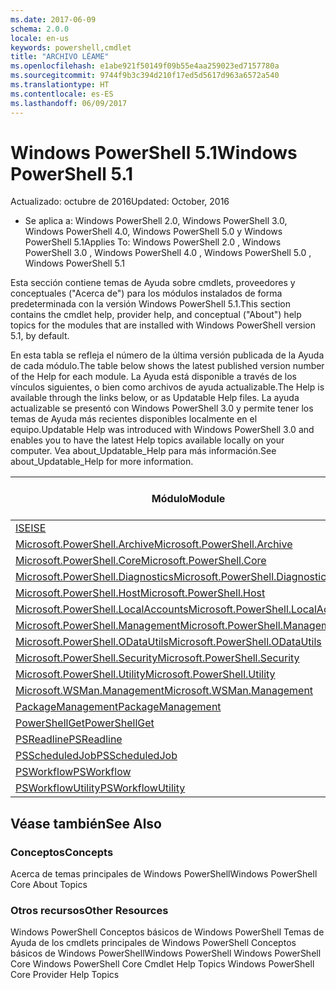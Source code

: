 ```yaml
---
ms.date: 2017-06-09
schema: 2.0.0
locale: en-us
keywords: powershell,cmdlet
title: "ARCHIVO LÉAME"
ms.openlocfilehash: e1abe921f50149f09b55e4aa259023ed7157780a
ms.sourcegitcommit: 9744f9b3c394d210f17ed5d5617d963a6572a540
ms.translationtype: HT
ms.contentlocale: es-ES
ms.lasthandoff: 06/09/2017
---
```

# <a name="windows-powershell-51"></a><span data-ttu-id="7c570-103">Windows PowerShell 5.1</span><span class="sxs-lookup"><span data-stu-id="7c570-103">Windows PowerShell 5.1</span></span>

<span data-ttu-id="7c570-104">Actualizado: octubre de 2016</span><span class="sxs-lookup"><span data-stu-id="7c570-104">Updated: October, 2016</span></span>
- <span data-ttu-id="7c570-105">Se aplica a: Windows PowerShell 2.0, Windows PowerShell 3.0, Windows PowerShell 4.0, Windows PowerShell 5.0 y Windows PowerShell 5.1</span><span class="sxs-lookup"><span data-stu-id="7c570-105">Applies To: Windows PowerShell 2.0 , Windows PowerShell 3.0 , Windows PowerShell 4.0 , Windows PowerShell 5.0 , Windows PowerShell 5.1</span></span>

<span data-ttu-id="7c570-106">Esta sección contiene temas de Ayuda sobre cmdlets, proveedores y conceptuales ("Acerca de") para los módulos instalados de forma predeterminada con la versión Windows PowerShell 5.1.</span><span class="sxs-lookup"><span data-stu-id="7c570-106">This section contains the cmdlet help, provider help, and conceptual ("About") help topics for the modules that are installed with Windows PowerShell version 5.1, by default.</span></span>

<span data-ttu-id="7c570-107">En esta tabla se refleja el número de la última versión publicada de la Ayuda de cada módulo.</span><span class="sxs-lookup"><span data-stu-id="7c570-107">The table below shows the latest published version number of the Help for each module.</span></span>
<span data-ttu-id="7c570-108">La Ayuda está disponible a través de los vínculos siguientes, o bien como archivos de ayuda actualizable.</span><span class="sxs-lookup"><span data-stu-id="7c570-108">The Help is available through the links below, or as Updatable Help files.</span></span>
<span data-ttu-id="7c570-109">La ayuda actualizable se presentó con Windows PowerShell 3.0 y permite tener los temas de Ayuda más recientes disponibles localmente en el equipo.</span><span class="sxs-lookup"><span data-stu-id="7c570-109">Updatable Help was introduced with Windows PowerShell 3.0 and enables you to have the latest Help topics available locally on your computer.</span></span>
<span data-ttu-id="7c570-110">Vea about_Updatable_Help para más información.</span><span class="sxs-lookup"><span data-stu-id="7c570-110">See about_Updatable_Help for more information.</span></span>

<span data-ttu-id="7c570-111">Módulo</span><span class="sxs-lookup"><span data-stu-id="7c570-111">Module</span></span> | <span data-ttu-id="7c570-112">Versión más reciente</span><span class="sxs-lookup"><span data-stu-id="7c570-112">Latest Version</span></span>
----------------------------- | --------------
[<span data-ttu-id="7c570-113">ISE</span><span class="sxs-lookup"><span data-stu-id="7c570-113">ISE</span></span>](ISE/ISE.md) |<span data-ttu-id="7c570-114">5.1.0.0</span><span class="sxs-lookup"><span data-stu-id="7c570-114">5.1.0.0</span></span>
[<span data-ttu-id="7c570-115">Microsoft.PowerShell.Archive</span><span class="sxs-lookup"><span data-stu-id="7c570-115">Microsoft.PowerShell.Archive</span></span>](Microsoft.PowerShell.Archive/Microsoft.PowerShell.Archive.md) |<span data-ttu-id="7c570-116">5.1.0.0</span><span class="sxs-lookup"><span data-stu-id="7c570-116">5.1.0.0</span></span>
[<span data-ttu-id="7c570-117">Microsoft.PowerShell.Core</span><span class="sxs-lookup"><span data-stu-id="7c570-117">Microsoft.PowerShell.Core</span></span>](Microsoft.PowerShell.Core/Microsoft.PowerShell.Core.md) |<span data-ttu-id="7c570-118">5.1.0.0</span><span class="sxs-lookup"><span data-stu-id="7c570-118">5.1.0.0</span></span>
[<span data-ttu-id="7c570-119">Microsoft.PowerShell.Diagnostics</span><span class="sxs-lookup"><span data-stu-id="7c570-119">Microsoft.PowerShell.Diagnostics</span></span>](Microsoft.PowerShell.Diagnostics/Microsoft.PowerShell.Diagnostics.md) |<span data-ttu-id="7c570-120">5.1.0.0</span><span class="sxs-lookup"><span data-stu-id="7c570-120">5.1.0.0</span></span>
[<span data-ttu-id="7c570-121">Microsoft.PowerShell.Host</span><span class="sxs-lookup"><span data-stu-id="7c570-121">Microsoft.PowerShell.Host</span></span>](Microsoft.PowerShell.Host/Microsoft.PowerShell.Host.md) |<span data-ttu-id="7c570-122">5.1.0.0</span><span class="sxs-lookup"><span data-stu-id="7c570-122">5.1.0.0</span></span>
[<span data-ttu-id="7c570-123">Microsoft.PowerShell.LocalAccounts</span><span class="sxs-lookup"><span data-stu-id="7c570-123">Microsoft.PowerShell.LocalAccounts</span></span>](Microsoft.PowerShell.LocalAccounts/Microsoft.PowerShell.LocalAccounts.md) |<span data-ttu-id="7c570-124">5.1.0.0</span><span class="sxs-lookup"><span data-stu-id="7c570-124">5.1.0.0</span></span>
[<span data-ttu-id="7c570-125">Microsoft.PowerShell.Management</span><span class="sxs-lookup"><span data-stu-id="7c570-125">Microsoft.PowerShell.Management</span></span>](Microsoft.PowerShell.Management/Microsoft.PowerShell.Management.md) |<span data-ttu-id="7c570-126">5.1.0.0</span><span class="sxs-lookup"><span data-stu-id="7c570-126">5.1.0.0</span></span>
[<span data-ttu-id="7c570-127">Microsoft.PowerShell.ODataUtils</span><span class="sxs-lookup"><span data-stu-id="7c570-127">Microsoft.PowerShell.ODataUtils</span></span>](Microsoft.PowerShell.ODataUtils/Microsoft.PowerShell.ODataUtils.md) |<span data-ttu-id="7c570-128">5.1.0.0</span><span class="sxs-lookup"><span data-stu-id="7c570-128">5.1.0.0</span></span>
[<span data-ttu-id="7c570-129">Microsoft.PowerShell.Security</span><span class="sxs-lookup"><span data-stu-id="7c570-129">Microsoft.PowerShell.Security</span></span>](Microsoft.PowerShell.Security/Microsoft.PowerShell.Security.md) |<span data-ttu-id="7c570-130">5.1.0.0</span><span class="sxs-lookup"><span data-stu-id="7c570-130">5.1.0.0</span></span>
[<span data-ttu-id="7c570-131">Microsoft.PowerShell.Utility</span><span class="sxs-lookup"><span data-stu-id="7c570-131">Microsoft.PowerShell.Utility</span></span>](Microsoft.PowerShell.Utility/Microsoft.PowerShell.Utility.md) |<span data-ttu-id="7c570-132">5.1.0.0</span><span class="sxs-lookup"><span data-stu-id="7c570-132">5.1.0.0</span></span>
[<span data-ttu-id="7c570-133">Microsoft.WSMan.Management</span><span class="sxs-lookup"><span data-stu-id="7c570-133">Microsoft.WSMan.Management</span></span>](Microsoft.WSMan.Management/Microsoft.WSMan.Management.md) |<span data-ttu-id="7c570-134">5.1.0.0</span><span class="sxs-lookup"><span data-stu-id="7c570-134">5.1.0.0</span></span>
[<span data-ttu-id="7c570-135">PackageManagement</span><span class="sxs-lookup"><span data-stu-id="7c570-135">PackageManagement</span></span>](PackageManagement/PackageManagement.md) |<span data-ttu-id="7c570-136">5.1.0.0</span><span class="sxs-lookup"><span data-stu-id="7c570-136">5.1.0.0</span></span>
[<span data-ttu-id="7c570-137">PowerShellGet</span><span class="sxs-lookup"><span data-stu-id="7c570-137">PowerShellGet</span></span>](PowerShellGet/PowerShellGet.md) |<span data-ttu-id="7c570-138">5.1.0.0</span><span class="sxs-lookup"><span data-stu-id="7c570-138">5.1.0.0</span></span>
[<span data-ttu-id="7c570-139">PSReadline</span><span class="sxs-lookup"><span data-stu-id="7c570-139">PSReadline</span></span>](PSReadline/PSReadline.md) |<span data-ttu-id="7c570-140">5.1.0.0</span><span class="sxs-lookup"><span data-stu-id="7c570-140">5.1.0.0</span></span>
[<span data-ttu-id="7c570-141">PSScheduledJob</span><span class="sxs-lookup"><span data-stu-id="7c570-141">PSScheduledJob</span></span>](PSScheduledJob/PSScheduledJob.md) |<span data-ttu-id="7c570-142">5.1.0.0</span><span class="sxs-lookup"><span data-stu-id="7c570-142">5.1.0.0</span></span>
[<span data-ttu-id="7c570-143">PSWorkflow</span><span class="sxs-lookup"><span data-stu-id="7c570-143">PSWorkflow</span></span>](PSWorkflow/PSWorkflow.md) |<span data-ttu-id="7c570-144">5.1.0.0</span><span class="sxs-lookup"><span data-stu-id="7c570-144">5.1.0.0</span></span>
[<span data-ttu-id="7c570-145">PSWorkflowUtility</span><span class="sxs-lookup"><span data-stu-id="7c570-145">PSWorkflowUtility</span></span>](PSWorkflowUtility/PSWorkflowUtility.md) |<span data-ttu-id="7c570-146">5.1.0.0</span><span class="sxs-lookup"><span data-stu-id="7c570-146">5.1.0.0</span></span>


##  <a name="see-also"></a><span data-ttu-id="7c570-147">Véase también</span><span class="sxs-lookup"><span data-stu-id="7c570-147">See Also</span></span>
###  <a name="concepts"></a><span data-ttu-id="7c570-148">Conceptos</span><span class="sxs-lookup"><span data-stu-id="7c570-148">Concepts</span></span>
<span data-ttu-id="7c570-149">Acerca de temas principales de Windows PowerShell</span><span class="sxs-lookup"><span data-stu-id="7c570-149">Windows PowerShell Core About Topics</span></span>

###  <a name="other-resources"></a><span data-ttu-id="7c570-150">Otros recursos</span><span class="sxs-lookup"><span data-stu-id="7c570-150">Other Resources</span></span>
<span data-ttu-id="7c570-151">Windows PowerShell Conceptos básicos de Windows PowerShell Temas de Ayuda de los cmdlets principales de Windows PowerShell Conceptos básicos de Windows PowerShell</span><span class="sxs-lookup"><span data-stu-id="7c570-151">Windows PowerShell Windows PowerShell Core Windows PowerShell Core Cmdlet Help Topics Windows PowerShell Core Provider Help Topics</span></span>

